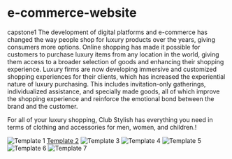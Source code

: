 # e-commerce-website
capstone1
The development of digital platforms and e-commerce has changed the way people shop for luxury products over the years, giving consumers more options. Online shopping has made it possible for customers to purchase luxury items from any location in the world, giving them access to a broader selection of goods and enhancing their shopping experience. Luxury firms are now developing immersive and customized shopping experiences for their clients, which has increased the experiential nature of luxury purchasing. This includes invitation-only gatherings, individualized assistance, and specially made goods, all of which improve the shopping experience and reinforce the emotional bond between the brand and the customer.

For all of your luxury shopping, Club Stylish has everything you need in terms of clothing and accessories for men, women, and children.!

![Template 1](https://user-images.githubusercontent.com/129992490/233662722-866725b8-9483-4e3a-b1e4-3475132b8c97.JPG)
[Template 2](https://user-images.githubusercontent.com/129992490/233662245-e86ecb86-d041-47fd-bbdf-c3819ba76f00.JPG)
![Template 3](https://user-images.githubusercontent.com/129992490/233662307-f3b8dfcb-be9f-42dd-98ee-a55ef68ba1fa.JPG)
![Template 4](https://user-images.githubusercontent.com/129992490/233662328-26f0fce5-8eb1-445b-b8de-0c057a88e1ac.JPG)
![Template 5](https://user-images.githubusercontent.com/129992490/233662337-c6063db8-772a-4913-bc68-882aabdc03aa.JPG)
![Template 6](https://user-images.githubusercontent.com/129992490/233662348-86e9b83e-f88c-4c37-add9-cbe5385424b2.JPG)
![Template 7](https://user-images.githubusercontent.com/129992490/233662361-97971b86-2843-47d3-9176-35fa5f29e7c2.JPG)
